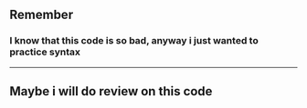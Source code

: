 ## Remember
### I know that this code is so bad, anyway i just wanted to practice syntax 
---

## Maybe i will do review on this code 
